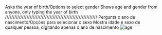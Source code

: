 Asks the year of birth/Options to select gender
Shows age and gender from anyone, only typing the year of birth
////////////////////////////////////////////////////////////
Pergunta o ano de nascimento/Opções para selecionar o sexo
Mostra idade e sexo de qualquer pessoa, digitando apenas o ano de nascimento
![age](https://www.youtube.com/watch?v=bLagyrx703s&ab_channel=RaphaelIzidro.mp4)
